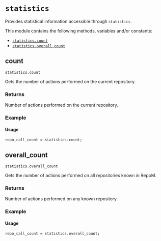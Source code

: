 # `statistics`

Provides statistical information accessible through `statistics`.

This module contains the following methods, variables and/or constants:

- [`statistics.count`](#statistics-count)
- [`statistics.overall_count`](#statistics-overall-count)

## count

`statistics.count`

Gets the number of actions performed on the current repository.

### Returns

Number of actions performed on the current repository.

### Example
      
#### Usage


```
repo_call_count = statistics.count;
```


## overall_count

`statistics.overall_count`

Gets the number of actions performed on all repositories known in RepoM.

### Returns

Number of actions performed on any known repository.

### Example
      
#### Usage


```
repo_call_count = statistics.overall_count;
```

